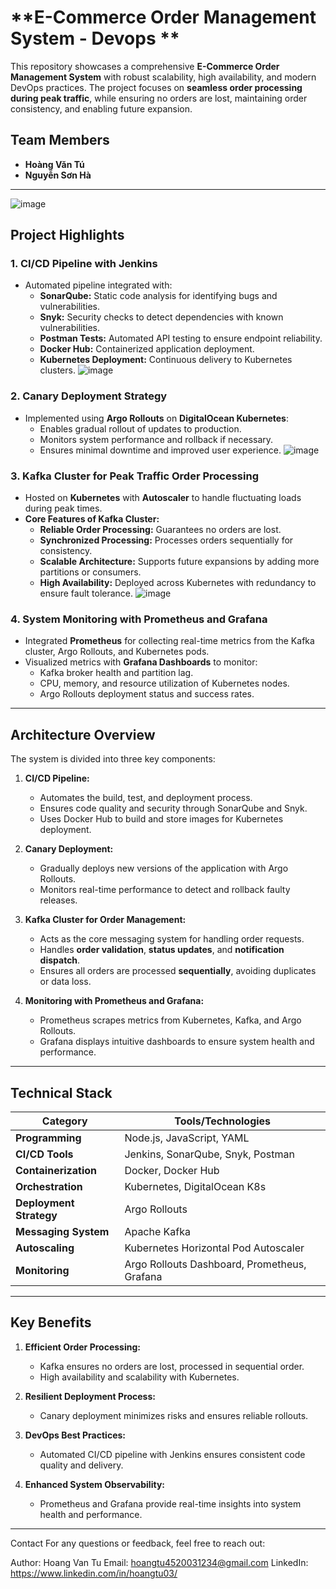 # **E-Commerce Order Management System - Devops **
This repository showcases a comprehensive **E-Commerce Order Management System** with robust scalability, high availability, and modern DevOps practices. The project focuses on **seamless order processing during peak traffic**, while ensuring no orders are lost, maintaining order consistency, and enabling future expansion.
## **Team Members**
- **Hoàng Văn Tú**
- **Nguyễn Sơn Hà**

---
![image](https://github.com/user-attachments/assets/48f6e5f3-d6c3-4db7-95a5-42e95e3e6c0e)


## **Project Highlights**

### **1. CI/CD Pipeline with Jenkins**
- Automated pipeline integrated with:
  - **SonarQube:** Static code analysis for identifying bugs and vulnerabilities.
  - **Snyk:** Security checks to detect dependencies with known vulnerabilities.
  - **Postman Tests:** Automated API testing to ensure endpoint reliability.
  - **Docker Hub:** Containerized application deployment.
  - **Kubernetes Deployment:** Continuous delivery to Kubernetes clusters.
![image](https://github.com/user-attachments/assets/455bad67-4959-43bd-924c-93b76ba13b8f)


### **2. Canary Deployment Strategy**
- Implemented using **Argo Rollouts** on **DigitalOcean Kubernetes**:
  - Enables gradual rollout of updates to production.
  - Monitors system performance and rollback if necessary.
  - Ensures minimal downtime and improved user experience.
![image](https://github.com/user-attachments/assets/bd168a00-e5aa-4bf8-91cf-da9dda06e14c)

### **3. Kafka Cluster for Peak Traffic Order Processing**
- Hosted on **Kubernetes** with **Autoscaler** to handle fluctuating loads during peak times.
- **Core Features of Kafka Cluster:**
  - **Reliable Order Processing:** Guarantees no orders are lost.
  - **Synchronized Processing:** Processes orders sequentially for consistency.
  - **Scalable Architecture:** Supports future expansions by adding more partitions or consumers.
  - **High Availability:** Deployed across Kubernetes with redundancy to ensure fault tolerance.
  ![image](https://github.com/user-attachments/assets/85a5272f-1ace-4568-b895-4333902362ca)

### **4. System Monitoring with Prometheus and Grafana**
- Integrated **Prometheus** for collecting real-time metrics from the Kafka cluster, Argo Rollouts, and Kubernetes pods.
- Visualized metrics with **Grafana Dashboards** to monitor:
  - Kafka broker health and partition lag.
  - CPU, memory, and resource utilization of Kubernetes nodes.
  - Argo Rollouts deployment status and success rates.


---

## **Architecture Overview**

The system is divided into three key components:

1. **CI/CD Pipeline:**
   - Automates the build, test, and deployment process.
   - Ensures code quality and security through SonarQube and Snyk.
   - Uses Docker Hub to build and store images for Kubernetes deployment.

2. **Canary Deployment:**
   - Gradually deploys new versions of the application with Argo Rollouts.
   - Monitors real-time performance to detect and rollback faulty releases.

3. **Kafka Cluster for Order Management:**
   - Acts as the core messaging system for handling order requests.
   - Handles **order validation**, **status updates**, and **notification dispatch**.
   - Ensures all orders are processed **sequentially**, avoiding duplicates or data loss.
4. **Monitoring with Prometheus and Grafana:**
   - Prometheus scrapes metrics from Kubernetes, Kafka, and Argo Rollouts.
   - Grafana displays intuitive dashboards to ensure system health and performance.

---

## **Technical Stack**

| **Category**      | **Tools/Technologies**               |
|--------------------|--------------------------------------|
| **Programming**    | Node.js, JavaScript, YAML           |
| **CI/CD Tools**    | Jenkins, SonarQube, Snyk, Postman   |
| **Containerization** | Docker, Docker Hub                |
| **Orchestration**  | Kubernetes, DigitalOcean K8s       |
| **Deployment Strategy** | Argo Rollouts                 |
| **Messaging System** | Apache Kafka                     |
| **Autoscaling**    | Kubernetes Horizontal Pod Autoscaler |
| **Monitoring**     | Argo Rollouts Dashboard, Prometheus, Grafana |

---

## **Key Benefits**

1. **Efficient Order Processing:**
   - Kafka ensures no orders are lost, processed in sequential order.
   - High availability and scalability with Kubernetes.

2. **Resilient Deployment Process:**
   - Canary deployment minimizes risks and ensures reliable rollouts.

3. **DevOps Best Practices:**
   - Automated CI/CD pipeline with Jenkins ensures consistent code quality and delivery.
4. **Enhanced System Observability:**
   - Prometheus and Grafana provide real-time insights into system health and performance.

---

Contact
For any questions or feedback, feel free to reach out:

Author: Hoang Van Tu
Email: hoangtu4520031234@gmail.com
LinkedIn: https://www.linkedin.com/in/hoangtu03/

